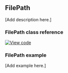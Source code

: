 ## FilePath

[Add description here.]

### FilePath class reference
[![View code](https://www.mbed.com/embed/?type=library)](http://os-doc-builder.test.mbed.com/docs/development/mbed-os-api-doxy/classmbed_1_1_file_path.html)

### FilePath example

[Add example here.]
